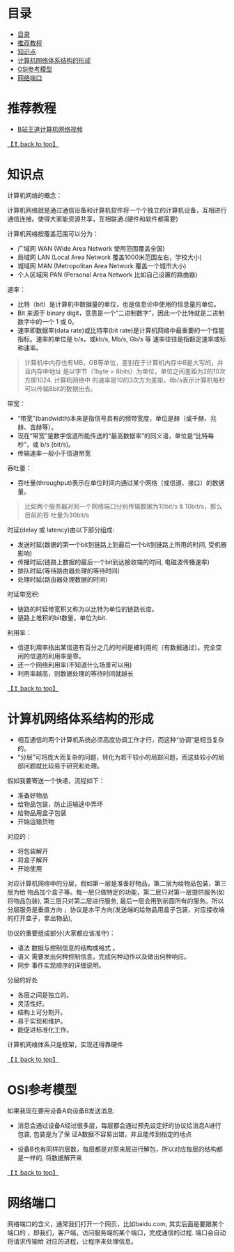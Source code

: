# 目录
<!--ts-->
* [目录](#目录)
* [推荐教程](#推荐教程)
* [知识点](#知识点)
* [计算机网络体系结构的形成](#计算机网络体系结构的形成)
* [OSI参考模型](#osi参考模型)
* [网络端口](#网络端口)

<!-- Added by: zwl, at: Fri Feb 18 18:11:20 CST 2022 -->

<!--te-->
# 推荐教程

- [B站王道计算机网络视频](bilibili.com/video/BV19E411D78Q?from=search&seid=7071457653853770383&spm_id_from=333.337.0.0) 


[【↥ back to top】](#目录)
# 知识点

计算机网络的概念：

计算机网络就是通过通信设备和计算机软件将一个个独立的计算机设备，互相进行通信连接。使得大家能资源共享，互相联通.(硬件和软件都需要)

计算机网络按覆盖范围可以分为：
- 广域网 WAN (Wide Area Network 使用范围覆盖全国)
- 局域网 LAN (Local Area Network 覆盖1000米范围左右，学校大小)
- 城域网 MAN (Metropolitan Area Network 覆盖一个城市大小)
- 个人区域网 PAN (Personal Area Network 比如自己设置的路由器)


速率：

- 比特（bit）是计算机中数据量的单位，也是信息论中使用的信息量的单位。
- Bit 来源于 binary digit，意思是一个“二进制数字”，因此一个比特就是二进制数字中的一个 1 或 0。
- 速率即数据率(data rate)或比特率(bit rate)是计算机网络中最重要的一个性能指标。速率的单位是 b/s，或kb/s, Mb/s, Gb/s 等
速率往往是指额定速率或标称速率。

> 计算机中内存也有MB，GB等单位，差别在于计算机内存中B是大写的，并且内存中地址
> 是以字节（1byte = 8bits）为单位，单位之间差距为2的10次方即1024. 计算机网络中
> 的速率是10的3次方为差距，8b/s表示计算机每秒可以传输8bit的数据出去。

带宽：

- “带宽”(bandwidth)本来是指信号具有的频带宽度，单位是赫（或千赫、兆赫、吉赫等）。
- 现在“带宽”是数字信道所能传送的“最高数据率”的同义语，单位是“比特每秒”，或 b/s (bit/s)。
- 传输速率一般小于信道带宽

吞吐量：

- 吞吐量(throughput)表示在单位时间内通过某个网络（或信道、接口）的数据量。

> 比如两个服务器对同一个网络端口分别传输数据为10bit/s & 10bit/s，那么目前的吞
> 吐量为30bit/s

时延(delay 或 latency)由以下部分组成:
- 发送时延(数据的第一个bit到链路上到最后一个bit到链路上所用的时间, 受机器影响)
- 传播时延(链路上数据的最后一个bit到达接收端的时间, 电磁波传播速率)
- 排队时延(等待路由器处理的等待时间)
- 处理时延(路由器处理数据的时间)

时延带宽积:
- 链路的时延带宽积又称为以比特为单位的链路长度。
- 链路上堆积的bit数量，单位为bit.

利用率：

- 信道利用率指出某信道有百分之几的时间是被利用的（有数据通过）。完全空闲的信道的利用率是零。
- 还一个网络利用率(不知道什么场景可以用)
- 利用率越高，则数据处理的等待时间就越长


[【↥ back to top】](#目录)
# 计算机网络体系结构的形成

- 相互通信的两个计算机系统必须高度协调工作才行，而这种“协调”是相当复杂的。
- “分层”可将庞大而复杂的问题，转化为若干较小的局部问题，而这些较小的局部问题就比较易于研究和处理。

假如我要寄送一个快递，流程如下：

- 准备好物品
- 给物品包装，防止运输途中弄坏
- 给物品用盒子包装
- 开始运输货物

对应的：
- 将包装解开
- 将盒子解开
- 开始使用

对应计算机网络中的分层，假如第一层是准备好物品，第二层为给物品包装，第三层为给
物品加个盒子等。每一层只做特定的功能，第二层只对第一层提供服务(如将物品包装),
第三层只对第二层进行服务, 最后一层会用到前面所有的服务。所以分层服务是垂直方向
，协议是水平方向(发送端的给物品用盒子包装，对应接收端的打开盒子，拿出物品),

协议的重要组成部分(大家都应该准守)：

- 语法 数据与控制信息的结构或格式 。
- 语义 需要发出何种控制信息，完成何种动作以及做出何种响应。
- 同步 事件实现顺序的详细说明。

分层的好处
- 各层之间是独立的。
- 灵活性好。
- 结构上可分割开。
- 易于实现和维护。
- 能促进标准化工作。

计算机网络体系只是框架，实现还得靠硬件


[【↥ back to top】](#目录)
# OSI参考模型


如果我现在要用设备A向设备B发送消息:

- 消息会通过设备A经过很多层，每层都会通过预先设定好的协议给消息A进行包装, 包装是为了保
  证A数据不容易出错，并且能传到指定的地点

- 设备B也有同样的层数，每层都是对原来层进行解包，所以对应每层的结构都是一样的,
  将数据解开来


[【↥ back to top】](#目录)
# 网络端口

网络端口的含义，通常我们打开一个网页，比如baidu.com, 其实后面是要跟某个端口的
，即我们，客户端，访问服务端的某个端口，完成通信的过程. 端口会自动将请求传输给
对应的进程，让程序来处理信息。
